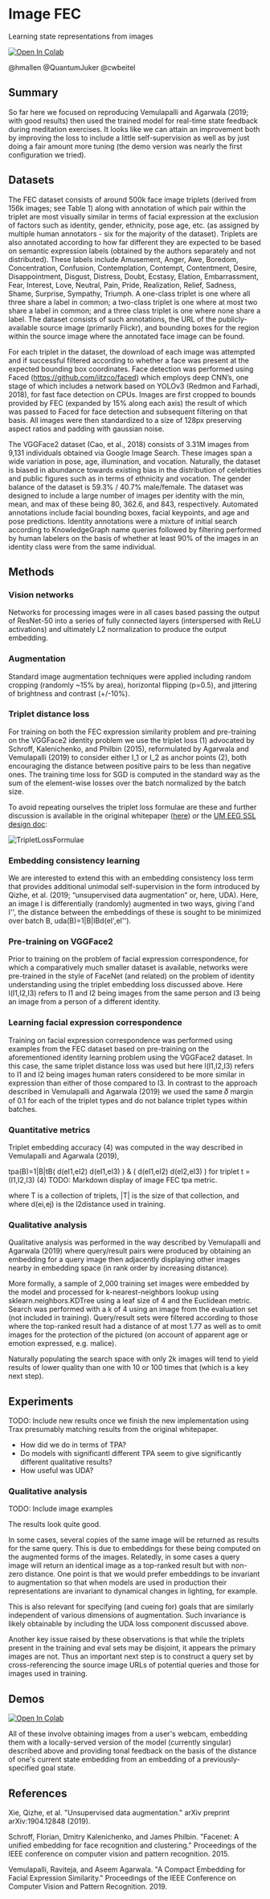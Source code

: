 
# Image FEC

Learning state representations from images

<a href="https://colab.research.google.com/gist/cwbeitel/9f647889b63f9db3469bc45e16709f31/project-clarify-demo-nb-q4-19.ipynb" target="_blank"><img src="https://colab.research.google.com/assets/colab-badge.svg" alt="Open In Colab"></img></a>

@hmallen @QuantumJuker @cwbeitel

## Summary

So far here we focused on reproducing Vemulapalli and Agarwala (2019; with good results) then used the trained model for real-time state feedback during meditation exercises. It looks like we can attain an improvement both by improving the loss to include a little self-supervision as well as by just doing a fair amount more tuning (the demo version was nearly the first configuration we tried).

## Datasets

The FEC dataset consists of around 500k face image triplets (derived from 156k images; see Table 1) along with annotation of which pair within the triplet are most visually similar in terms of facial expression at the exclusion of factors such as identity, gender, ethnicity, pose age, etc. (as assigned by multiple human annotators - six for the majority of the dataset). Triplets are also annotated according to how far different they are expected to be based on semantic expression labels (obtained by the authors separately and not distributed). These labels include Amusement, Anger, Awe, Boredom, Concentration, Confusion, Contemplation, Contempt, Contentment, Desire, Disappointment, Disgust, Distress, Doubt, Ecstasy, Elation, Embarrassment, Fear, Interest, Love, Neutral, Pain, Pride, Realization, Relief, Sadness, Shame, Surprise, Sympathy, Triumph. A one-class triplet is one where all three share a label in common; a two-class triplet is one where at most two share a label in common; and a three class triplet is one where none share a label. The dataset consists of such annotations, the URL of the publicly-available source image (primarily Flickr), and bounding boxes for the region within the source image where the annotated face image can be found.

For each triplet in the dataset, the download of each image was attempted and if successful filtered according to whether a face was present at the expected bounding box coordinates. Face detection was performed using Faced (https://github.com/iitzco/faced) which employs deep CNN’s, one stage of which includes a network based on YOLOv3 (Redmon and Farhadi, 2018), for fast face detection on CPUs. Images are first cropped to bounds provided by FEC (expanded by 15% along each axis) the result of which was passed to Faced for face detection and subsequent filtering on that basis. All images were then standardized to a size of 128px preserving aspect ratios and padding with gaussian noise.

The VGGFace2 dataset (Cao, et al., 2018) consists of 3.31M images from 9,131 individuals obtained via Google Image Search. These images span a wide variation in pose, age, illumination, and vocation. Naturally, the dataset is biased in abundance towards existing bias in the distribution of celebrities and public figures such as in terms of ethnicity and vocation. The gender balance of the dataset is 59.3% / 40.7% male/female. The dataset was designed to include a large number of images per identity with the min, mean, and max of these being 80, 362.6, and 843, respectively. Automated annotations include facial bounding boxes, facial keypoints, and age and pose predictions. Identity annotations were a mixture of initial search according to KnowledgeGraph name queries followed by filtering performed by human labelers on the basis of whether at least 90% of the images in an identity class were from the same individual.

## Methods

### Vision networks

Networks for processing images were in all cases based passing the output of ResNet-50 into a series of fully connected layers (interspersed with ReLU activations) and ultimately L2 normalization to produce the output embedding.

### Augmentation

Standard image augmentation techniques were applied including random cropping (randomly ~15% by area), horizontal flipping (p=0.5), and jittering of brightness and contrast (+/-10%).

### Triplet distance loss

For training on both the FEC expression similarity problem and pre-training on the VGGFace2 identity problem we use the triplet loss (1) advocated by Schroff, Kalenichenko, and Philbin (2015), reformulated by Agarwala and Vemulapalli (2019) to consider either I_1 or I_2 as anchor points (2), both encouraging the distance between positive pairs to be less than negative ones. The training time loss for SGD is computed in the standard way as the sum of the element-wise losses over the batch normalized by the batch size.

To avoid repeating ourselves the triplet loss formulae are these and further discussion is available in the original whitepaper ([here](http://bit.ly/pcml-overview-doc)) or the [UM EEG SSL design doc](/projects/proposals/um_eeg_ssl.html):

![TripletLossFormulae](/triplet-loss-formulae.png)

### Embedding consistency learning

We are interested to extend this with an embedding consistency loss term that provides additional unimodal self-supervision in the form introduced by Qizhe, et al. (2019; “unsupervised data augmentation” or, here, UDA). Here, an image I is differentially (randomly) augmented in two ways, giving I'and I'', the distance between the embeddings of these is sought to be minimized over batch B, uda(B)=1|B|IBd(eI',eI'').

### Pre-training on VGGFace2

Prior to training on the problem of facial expression correspondence, for which a comparatively much smaller dataset is available, networks were pre-trained in the style of FaceNet (and related) on the problem of identity understanding using the triplet embedding loss discussed above. Here l(I1,I2,I3) refers to I1 and I2 being images from the same person and I3 being an image from a person of a different identity.

### Learning facial expression correspondence

Training on facial expression correspondence was performed using examples from the FEC dataset based on pre-training on the aforementioned identity learning problem using the VGGFace2 dataset. In this case, the same triplet distance loss was used but here l(I1,I2,I3) refers to I1 and I2 being images human raters considered to be more similar in expression than either of those compared to I3. In contrast to the approach described in Vemulapalli and Agarwala (2019) we used the same 𝛿 margin of 0.1 for each of the triplet types and do not balance triplet types within batches.

### Quantitative metrics

Triplet embedding accuracy (4) was computed in the way described in Vemulapalli and Agarwala (2019),

tpa(B)=1|B|tB( d(eI1,eI2) d(eI1,eI3) ) & ( d(eI1,eI2) d(eI2,eI3) ) for triplet t = (I1,I2,I3) (4)
TODO: Markdown display of image FEC tpa metric.

where T is a collection of triplets, |T| is the size of that collection, and where d(ei,ej) is the l2distance used in training.

### Qualitative analysis

Qualitative analysis was performed in the way described by Vemulapalli and Agarwala (2019) where query/result pairs were produced by obtaining an embedding for a query image then adjacently displaying other images nearby in embedding space (in rank order by increasing distance).

More formally, a sample of 2,000 training set images were embedded by the model and processed for k-nearest-neighbors lookup using sklearn.neighbors.KDTree using a leaf size of 4 and the Euclidean metric. Search was performed with a k of 4 using an image from the evaluation set (not included in training). Query/result sets were filtered according to those where the top-ranked result had a distance of at most 1.77 as well as to omit images for the protection of the pictured (on account of apparent age or emotion expressed, e.g. malice).

Naturally populating the search space with only 2k images will tend to yield results of lower quality than one with 10 or 100 times that (which is a key next step).

## Experiments

TODO: Include new results once we finish the new implementation using Trax presumably matching results from the original whitepaper.

- How did we do in terms of TPA?
- Do models with significantl different TPA seem to give significantly different qualitative results?
- How useful was UDA?

### Qualitative analysis

TODO: Include image examples

The results look quite good.

In some cases, several copies of the same image will be returned as results for the same query. This is due to embeddings for these being computed on the augmented forms of the images. Relatedly, in some cases a query image will return an identical image as a top-ranked result but with non-zero distance. One point is that we would prefer embeddings to be invariant to augmentation so that when models are used in production their representations are invariant to dynamical changes in lighting, for example.

This is also relevant for specifying (and cueing for) goals that are similarly independent of various dimensions of augmentation. Such invariance is likely obtainable by including the UDA loss component discussed above.

Another key issue raised by these observations is that while the triplets present in the training and eval sets may be disjoint, it appears the primary images are not. Thus an important next step is to construct a query set by cross-referencing the source image URLs of potential queries and those for images used in training.

## Demos

<a href="https://colab.research.google.com/gist/cwbeitel/9f647889b63f9db3469bc45e16709f31/project-clarify-demo-nb-q4-19.ipynb" target="_blank"><img src="https://colab.research.google.com/assets/colab-badge.svg" alt="Open In Colab"></img></a>

All of these involve obtaining images from a user's webcam, embedding them with a locally-served version of the model (currently singular) described above and providing tonal feedback on the basis of the distance of one's current state embedding from an embedding of a previously-specified goal state.

## References

Xie, Qizhe, et al. "Unsupervised data augmentation." arXiv preprint arXiv:1904.12848 (2019).

Schroff, Florian, Dmitry Kalenichenko, and James Philbin. "Facenet: A unified embedding for face recognition and clustering." Proceedings of the IEEE conference on computer vision and pattern recognition. 2015.

Vemulapalli, Raviteja, and Aseem Agarwala. "A Compact Embedding for Facial Expression Similarity." Proceedings of the IEEE Conference on Computer Vision and Pattern Recognition. 2019.
